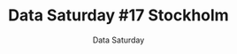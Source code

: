 ---
layout: post
title: "Data Saturday #17 Stockholm"
subtitle: "Data Saturday"
tags: [event]
comments: false
data: datasaturday0017
---